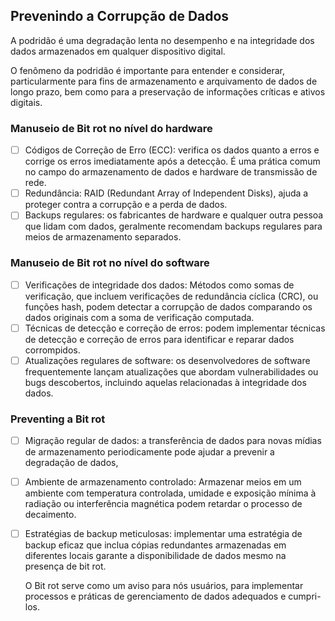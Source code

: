## Prevenindo a Corrupção de Dados
A podridão é uma degradação lenta no desempenho e na integridade dos dados armazenados em qualquer dispositivo digital.

O fenômeno da podridão é importante para entender e considerar, particularmente para fins de armazenamento e arquivamento de dados de longo prazo, bem como para a preservação de informações críticas e ativos digitais.

### Manuseio de Bit rot no nível do hardware

- [ ] Códigos de Correção de Erro (ECC): verifica os dados quanto a erros e corrige os erros imediatamente após a detecção. É uma prática comum no campo do armazenamento de dados e hardware de transmissão de rede.
- [ ] Redundância: RAID (Redundant Array of Independent Disks), ajuda a proteger contra a corrupção e a perda de dados.
- [ ] Backups regulares: os fabricantes de hardware e qualquer outra pessoa que lidam com dados, geralmente recomendam backups regulares para meios de armazenamento separados.

### Manuseio de Bit rot no nível do software

- [ ] Verificações de integridade dos dados: Métodos como somas de verificação, que incluem verificações de redundância cíclica (CRC), ou funções hash, podem detectar a corrupção de dados comparando os dados originais com a soma de verificação computada.
- [ ] Técnicas de detecção e correção de erros: podem implementar técnicas de detecção e correção de erros para identificar e reparar dados corrompidos.
- [ ] Atualizações regulares de software: os desenvolvedores de software frequentemente lançam atualizações que abordam vulnerabilidades ou bugs descobertos, incluindo aquelas relacionadas à integridade dos dados.

### Preventing a Bit rot

- [ ] Migração regular de dados: a transferência de dados para novas mídias de armazenamento periodicamente pode ajudar a prevenir a degradação de dados,
- [ ] Ambiente de armazenamento controlado: Armazenar meios em um ambiente com temperatura controlada, umidade e exposição mínima à radiação ou interferência magnética podem retardar o processo de decaimento.
- [ ] Estratégias de backup meticulosas: implementar uma estratégia de backup eficaz que inclua cópias redundantes armazenadas em diferentes locais garante a disponibilidade de dados mesmo na presença de bit rot.

  O Bit rot serve como um aviso para nós usuários, para implementar processos e práticas de gerenciamento de dados adequados e cumpri-los.
